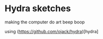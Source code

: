 # Hydra sketches

making the computer do art beep boop

using (https://github.com/ojack/hydra)[hydra]
